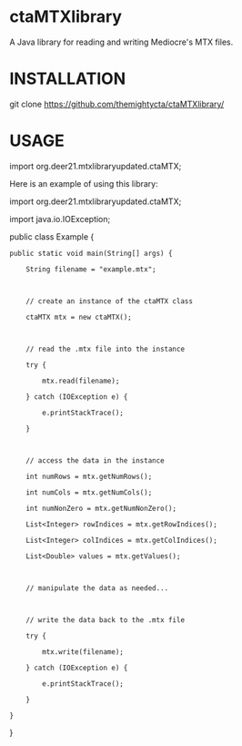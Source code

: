 # ctaMTXlibrary
A Java library for reading and writing Mediocre's MTX files.
# INSTALLATION
git clone https://github.com/themightycta/ctaMTXlibrary/
# USAGE
import org.deer21.mtxlibraryupdated.ctaMTX;

Here is an example of using this library:

import org.deer21.mtxlibraryupdated.ctaMTX;

import java.io.IOException;

public class Example {

    public static void main(String[] args) {

        String filename = "example.mtx";

        

        // create an instance of the ctaMTX class

        ctaMTX mtx = new ctaMTX();

        

        // read the .mtx file into the instance

        try {

            mtx.read(filename);

        } catch (IOException e) {

            e.printStackTrace();

        }

        

        // access the data in the instance

        int numRows = mtx.getNumRows();

        int numCols = mtx.getNumCols();

        int numNonZero = mtx.getNumNonZero();

        List<Integer> rowIndices = mtx.getRowIndices();

        List<Integer> colIndices = mtx.getColIndices();

        List<Double> values = mtx.getValues();

        

        // manipulate the data as needed...

        

        // write the data back to the .mtx file

        try {

            mtx.write(filename);

        } catch (IOException e) {

            e.printStackTrace();

        }

    }

}


